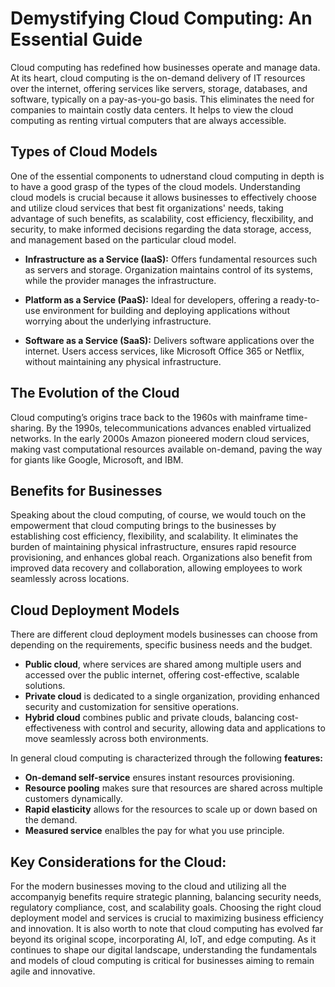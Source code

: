 # Demystifying Cloud Computing: An Essential Guide
Cloud computing has redefined how businesses operate and manage data. At its heart, cloud computing is the on-demand delivery of IT resources over the internet, offering services like servers, storage, databases, and software, typically on a pay-as-you-go basis. This eliminates the need for companies to maintain costly data centers. It helps to view the cloud computing as renting virtual computers that are always accessible.

## Types of Cloud Models

One of the essential components to udnerstand cloud computing in depth is to have a good grasp of the types of the cloud models. Understanding cloud models is crucial because it allows businesses to effectively choose and utilize cloud services that best fit organizations' needs, taking advantage of such benefits, as scalability, cost efficiency, flecxibility, and security, to make informed decisions regarding the data storage, access, and management based on the particular cloud model.

* **Infrastructure as a Service (IaaS):** Offers fundamental resources such as servers and storage. Organization maintains control of its systems, while the provider manages the infrastructure.

* **Platform as a Service (PaaS):** Ideal for developers, offering a ready-to-use environment for building and deploying applications without worrying about the underlying infrastructure.

* **Software as a Service (SaaS):** Delivers software applications over the internet. Users access services, like Microsoft Office 365 or Netflix, without maintaining any physical infrastructure.

## The Evolution of the Cloud
Cloud computing’s origins trace back to the 1960s with mainframe time-sharing. By the 1990s, telecommunications advances enabled virtualized networks. In the early 2000s Amazon pioneered modern cloud services, making vast computational resources available on-demand, paving the way for giants like Google, Microsoft, and IBM.

## Benefits for Businesses 
Speaking about the cloud computing, of course, we would touch on the empowerment that cloud computing brings to the businesses by establishing cost efficiency, flexibility, and scalability. It eliminates the burden of maintaining physical infrastructure, ensures rapid resource provisioning, and enhances global reach. Organizations also benefit from improved data recovery and collaboration, allowing employees to work seamlessly across locations.

## Cloud Deployment Models
There are different cloud deployment models businesses can choose from depending on the requirements, specific business needs and the budget.

* **Public cloud**, where services are shared among multiple users and accessed over the public internet, offering cost-effective, scalable solutions.
* **Private cloud** is dedicated to a single organization, providing enhanced security and customization for sensitive operations.
* **Hybrid cloud** combines public and private clouds, balancing cost-effectiveness with control and security, allowing data and applications to move seamlessly across both environments.

In general cloud computing is characterized through the following **features:**
* **On-demand self-service** ensures instant resources provisioning.
* **Resource pooling** makes sure that resources are shared across multiple customers dynamically.
* **Rapid elasticity** allows for the resources to scale up or down based on the demand.
* **Measured service** enalbles the pay for what you use principle.

## Key Considerations for the Cloud: 
For the modern businesses moving to the cloud and utilizing all the accompanyig benefits require strategic planning, balancing security needs, regulatory compliance, cost, and scalability goals. Choosing the right cloud deployment model and services is crucial to maximizing business efficiency and innovation. It is also worth to note that cloud computing has evolved far beyond its original scope, incorporating AI, IoT, and edge computing. As it continues to shape our digital landscape, understanding the fundamentals and models of cloud computing is critical for businesses aiming to remain agile and innovative.

